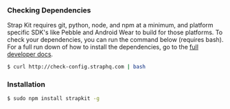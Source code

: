 ### Checking Dependencies

Strap Kit requires git, python, node, and npm at a minimum, and platform specific SDK's like Pebble and Android Wear to build for those platforms. To check your dependencies, you can run the command below (requires bash). For a full run down of how to install the dependencies, go to the <a href="https://docs.straphq.com" target="_blank">full developer docs</a>.

```bash
$ curl http://check-config.straphq.com | bash
```

### Installation

```bash
$ sudo npm install strapkit -g
```